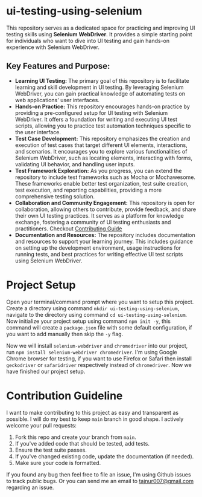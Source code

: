 # ui-testing-using-selenium
This repository serves as a dedicated space for practicing and improving UI testing skills using <strong>Selenium WebDriver</strong>. It provides a simple starting point for individuals who want to dive into UI testing and gain hands-on experience with Selenium WebDriver.

## Key Features and Purpose:
  - <strong>Learning UI Testing:</strong> The primary goal of this repository is to facilitate learning and skill development in UI testing. By leveraging Selenium WebDriver, you can gain practical knowledge of automating tests on web applications' user interfaces.
  - <strong>Hands-on Practice:</strong> This repository encourages hands-on practice by providing a pre-configured setup for UI testing with Selenium WebDriver. It offers a foundation for writing and executing UI test scripts, allowing you to practice test automation techniques specific to the user interface.
  - <strong>Test Case Development:</strong> This repository emphasizes the creation and execution of test cases that target different UI elements, interactions, and scenarios. It encourages you to explore various functionalities of Selenium WebDriver, such as locating elements, interacting with forms, validating UI behavior, and handling user inputs.
  - <strong>Test Framework Exploration:</strong> As you progress, you can extend the repository to include test frameworks such as Mocha or Mochawesome. These frameworks enable better test organization, test suite creation, test execution, and reporting capabilities, providing a more comprehensive testing solution.
  - <strong>Collaboration and Community Engagement:</strong> This repository is open for collaboration, allowing others to contribute, provide feedback, and share their own UI testing practices. It serves as a platform for knowledge exchange, fostering a community of UI testing enthusiasts and practitioners. Checkout <a href="#contributingGuide">Contributing Guide</a>
  - <strong>Documentation and Resources:</strong> The repository includes documentation and resources to support your learning journey. This includes guidance on setting up the development environment, usage instructions for running tests, and best practices for writing effective UI test scripts using Selenium WebDriver.


# Project Setup
Open your terminal/command prompt where you want to setup this project. Create a directory using command `mkdir ui-testing-using-selenium`, navigate to the directory using command `cd ui-testing-using-selenium`. Now initialize your project setup using command `npm init -y`, this command will create a `package.json` file with some default configuration, if you want to add manually then skip the `-y` flag.

Now we will install `selenium-webdriver` and `chromedriver` into our project, run `npm install selenium-webdriver chromedriver`. I'm using Google Chrome browser for testing, if you want to use Firefox or Safari then install `geckodriver` or `safaridriver` respectively instead of `chromedriver`. Now we have finished our project setup.


<div id="contributingGuide"></div>

# Contribution Guideline 
I want to make contributing to this project as easy and transparent as possible. I will do my best to keep `main` branch in good shape. I actively welcome your pull requests: 

  1. Fork this repo and create your branch from `main`.
  2. If you've added code that should be tested, add tests.
  3. Ensure the test suite passes.
  4. If you've changed existing code, update the documentation (if needed).
  5. Make sure your code is formatted.

If you found any bug then feel free to file an issue, I'm using Github issues to track public bugs. Or you can send me an email to <a href="mailto:tajnur007@gmail.com">tajnur007@gmail.com</a> regarding an issue.
